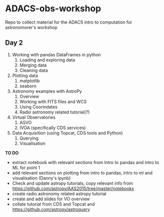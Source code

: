 # ADACS-obs-workshop
Repo to collect material for the ADACS intro to computation for astronomorer's workshop



## Day 2

1. Working with pandas DataFrames in python
    1. Loading and exploring data
    2. Merging data
    3. Cleaning data
2. Plotting data
    1. matplotlib
    2. seaborn
3. Astronomy examples with AstroPy
    1. Overview 
    2. Working with FITS files and WCS
    3. Using Coorindates
    4. Radio astronomy related tutorial(?) 
4. Virtual Observatories
    1. ASVO
    2. IVOA (specifically CDS services)
5. Data Acquisition (using Topcat, CDS tools and Python)
    1. Querying
    2. Visualisation


**TO DO**

- extract notebook with relevant sections from Intro to pandas and intro to ML for point 1
- add relevant sections on plotting from intro to pandas, intro to ml and visualisation (Danny's ipynb)
- Check and update astropy tutorials, copy relevant info from https://github.com/astropy/AAS2015/tree/master/notebooks
- create radio astronomy related astropy tutorial
- create and add slides for VO overview
- collate tutorial from CDS and Topcat and https://github.com/astropy/astroquery